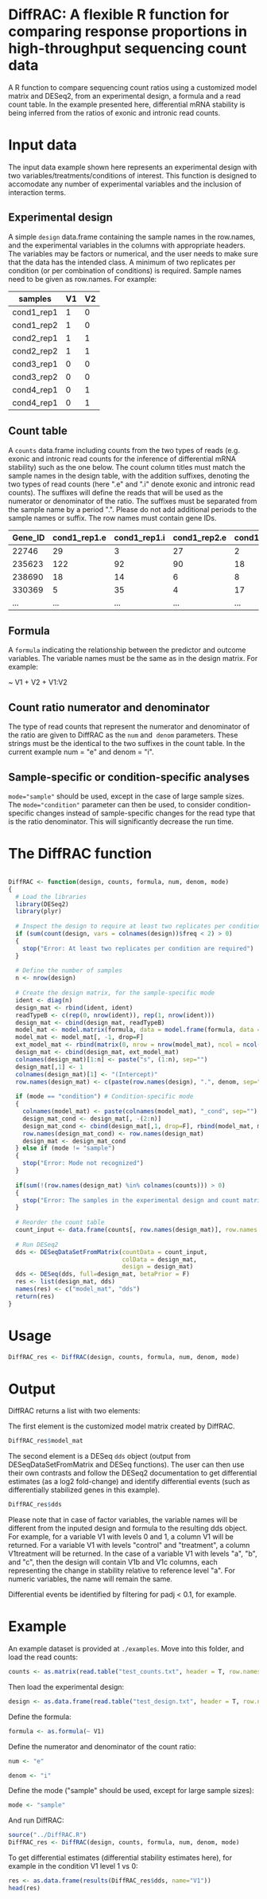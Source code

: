 # DiffRAC: A flexible R function for comparing response proportions in high-throughput sequencing count data

A R function to compare sequencing count ratios using a customized model matrix and DESeq2, from an experimental design, a formula and a read count table. In the example presented here, differential mRNA stability is being inferred from the ratios of exonic and intronic read counts.

# Input data

The input data example shown here represents an experimental design with two variables/treatments/conditions of interest. This function is designed to accomodate any number of experimental variables and the inclusion of interaction terms. 

## Experimental design

A simple `design` data.frame containing the sample names in the row.names, and the experimental variables in the columns with appropriate headers. The variables may be factors or numerical, and the user needs to make sure that the data has the intended class. A minimum of two replicates per condition (or per combination of conditions) is required. Sample names need to be given as row.names. For example:

| samples     | V1  | V2  |
| ----------- | --- | --- |
| cond1_rep1  |	1   | 0   |
| cond1_rep2  | 1   | 0   |
| cond2_rep1  |	1   | 1   |
| cond2_rep2  |	1   | 1   |
| cond3_rep1  |	0   | 0   |
| cond3_rep2  |	0   | 0   |
| cond4_rep1  |	0   | 1   |
| cond4_rep1  | 0   | 1   |

## Count table

A `counts` data.frame including counts from the two types of reads (e.g. exonic and intronic read counts for the inference of differential mRNA stability) such as the one below. The count column titles must match the sample names in the design table, with the addition suffixes, denoting the two types of read counts (here ".e" and ".i" denote exonic and intronic read counts). The suffixes will define the reads that will be used as the numerator or denominator of the ratio. The suffixes must be separated from the sample name by a period ".". Please do not add additional periods to the sample names or suffix. The row names must contain gene IDs.

| Gene_ID | cond1_rep1.e  | cond1_rep1.i  | cond1_rep2.e  | cond1_rep2.i  | cond2_rep1.e  | cond2_rep1.i  | cond2_rep2.e  | cond2_rep2.i  | cond3_rep1.e  | cond3_rep1.i  | cond3_rep2.e  | cond3_rep2.i  | cond4_rep1.e  | cond4_rep1.i  | cond4_rep2.e  | cond4_rep2.i  |
| ------- | --- | --- | --- | --- | --- | --- | --- | --- | --- | --- | --- | --- | --- | --- | --- | --- |
| 22746   | 29  | 3   | 27  | 2   | 47  | 3   | 37  | 2   | 52  | 26  | 50  | 25  | 70  | 26  | 60  | 25  |
| 235623  | 122 | 92  | 90  | 18  | 299 | 45  | 454 | 177 | 145 | 115 | 113 | 41  | 322 | 68  | 477 | 200 |
| 238690  | 18  | 14  | 6   | 8   | 71  | 22  | 60  | 16  | 41  | 37  | 29  | 31  | 94  | 45  | 83  | 39  |
| 330369  | 5   | 35  | 4   | 17  | 149 | 55  | 276 | 149 | 28  | 58  | 27  | 40  | 172 | 78  | 299 | 172 |
| ...     | ... | ... | ... | ... | ... | ... | ... | ... | ... | ... | ... | ... | ... | ... | ... | ... |


## Formula

A `formula` indicating the relationship between the predictor and outcome variables. The variable names must be the same as in the design matrix. For example: 

\~ V1 + V2 + V1:V2

## Count ratio numerator and denominator

The type of read counts that represent the numerator and denominator of the ratio are given to DiffRAC as the `num` and  `denom` parameters. These strings must be the identical to the two suffixes in the count table. In the current example num = "e" and denom = "i".

## Sample-specific or condition-specific analyses

`mode="sample"` should be used, except in the case of large sample sizes. The `mode="condition"` parameter can then be used, to consider condition-specific changes instead of sample-specific changes for the read type that is the ratio denominator. This will significantly decrease the run time.

# The DiffRAC function

```r

DiffRAC <- function(design, counts, formula, num, denom, mode)
{
  # Load the libraries
  library(DESeq2)
  library(plyr)
  
  # Inspect the design to require at least two replicates per condition
  if (sum(count(design, vars = colnames(design))$freq < 2) > 0)
  {
    stop("Error: At least two replicates per condition are required")
  }
  
  # Define the number of samples
  n <- nrow(design)
  
  # Create the design matrix, for the sample-specific mode
  ident <- diag(n) 
  design_mat <- rbind(ident, ident)
  readTypeB <- c(rep(0, nrow(ident)), rep(1, nrow(ident))) 
  design_mat <- cbind(design_mat, readTypeB)
  model_mat <- model.matrix(formula, data = model.frame(formula, data = design))
  model_mat <- model_mat[, -1, drop=F]
  ext_model_mat <- rbind(matrix(0, nrow = nrow(model_mat), ncol = ncol(model_mat)), model_mat)
  design_mat <- cbind(design_mat, ext_model_mat)
  colnames(design_mat)[1:n] <- paste("s", (1:n), sep="")
  design_mat[,1] <- 1
  colnames(design_mat)[1] <- "(Intercept)"
  row.names(design_mat) <- c(paste(row.names(design), ".", denom, sep=""), paste(row.names(design), ".", num, sep=""))
  
  if (mode == "condition") # Condition-specific mode
  {
    colnames(model_mat) <- paste(colnames(model_mat), "_cond", sep="")
    design_mat_cond <- design_mat[, -(2:n)]
    design_mat_cond <- cbind(design_mat[,1, drop=F], rbind(model_mat, model_mat), design_mat_cond[, 2:ncol(design_mat_cond)])
    row.names(design_mat_cond) <- row.names(design_mat)
    design_mat <- design_mat_cond
  } else if (mode != "sample")
  {
    stop("Error: Mode not recognized")
  }
  
  if(sum(!(row.names(design_mat) %in% colnames(counts))) > 0)
  {
    stop("Error: The samples in the experimental design and count matrix are not the same")
  }
  
  # Reorder the count table
  count_input <- data.frame(counts[, row.names(design_mat)], row.names = row.names(counts))
  
  # Run DESeq2
  dds <- DESeqDataSetFromMatrix(countData = count_input,
                                colData = design_mat,
                                design = design_mat)
  dds <- DESeq(dds, full=design_mat, betaPrior = F)
  res <- list(design_mat, dds)
  names(res) <- c("model_mat", "dds")
  return(res)
}

```

# Usage

```r
DiffRAC_res <- DiffRAC(design, counts, formula, num, denom, mode)
```

# Output

DiffRAC returns a list with two elements:

The first element is the customized model matrix created by DiffRAC.

```r
DiffRAC_res$model_mat
```

The second element is a DESeq `dds` object (output from DESeqDataSetFromMatrix and DESeq functions). The user can then use their own contrasts and follow the DESeq2 documentation to get differential estimates (as a log2 fold-change) and identify differential events (such as differentially stabilized genes in this example).

```r
DiffRAC_res$dds
 ```
Please note that in case of factor variables, the variable names will be different from the inputed design and formula to the resulting dds object. For example, for a variable V1 with levels 0 and 1, a column V1 will be returned. For a variable V1 with levels "control" and "treatment", a column V1treatment will be returned. In the case of a variable V1 with levels "a", "b", and "c", then the design will contain V1b and V1c columns, each representing the change in stability relative to reference level "a". For numeric variables, the name will remain the same.

Differential events be identified by filtering for padj < 0.1, for example.

# Example

An example dataset is provided at `./examples`. Move into this folder, and load the read counts:

```r
counts <- as.matrix(read.table("test_counts.txt", header = T, row.names=1))
```

Then load the experimental design:

```r
design <- as.data.frame(read.table("test_design.txt", header = T, row.names=1))
```

Define the formula:

```r
formula <- as.formula(~ V1)
```

Define the numerator and denominator of the count ratio:

```r
num <- "e"
```

```r
denom <- "i"
```

Define the mode ("sample" should be used, except for large sample sizes):

```r
mode <- "sample"
```

And run DiffRAC:

```r
source("../DiffRAC.R")
DiffRAC_res <- DiffRAC(design, counts, formula, num, denom, mode)
```

To get differential estimates (differential stability estimates here), for example in the condition V1 level 1 vs 0:

```r
res <- as.data.frame(results(DiffRAC_res$dds, name="V1"))
head(res)
```

